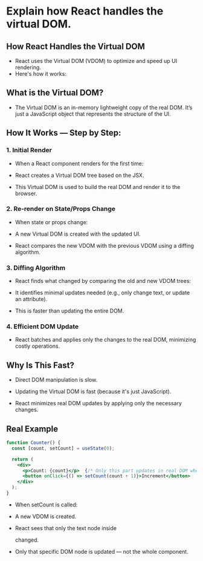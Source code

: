 # Explain how React handles the virtual DOM. 

## How React Handles the Virtual DOM
- React uses the Virtual DOM (VDOM) to optimize and speed up UI rendering. 
- Here's how it works:

## What is the Virtual DOM?
- The Virtual DOM is an in-memory lightweight copy of the real DOM. It’s just a JavaScript object that represents the structure of the UI.

## How It Works — Step by Step:
### 1. Initial Render
- When a React component renders for the first time:

- React creates a Virtual DOM tree based on the JSX.

- This Virtual DOM is used to build the real DOM and render it to the browser.

### 2. Re-render on State/Props Change
- When state or props change:

- A new Virtual DOM is created with the updated UI.

- React compares the new VDOM with the previous VDOM using a diffing algorithm.

### 3. Diffing Algorithm
- React finds what changed by comparing the old and new VDOM trees:

- It identifies minimal updates needed (e.g., only change text, or update an attribute).

- This is faster than updating the entire DOM.

### 4. Efficient DOM Update
- React batches and applies only the changes to the real DOM, minimizing costly operations.

## Why Is This Fast?
- Direct DOM manipulation is slow.

- Updating the Virtual DOM is fast (because it's just JavaScript).

- React minimizes real DOM updates by applying only the necessary changes.

## Real Example
```jsx
function Counter() {
  const [count, setCount] = useState(0);

  return (
    <div>
      <p>Count: {count}</p>  {/* Only this part updates in real DOM when count changes */}
      <button onClick={() => setCount(count + 1)}>Increment</button>
    </div>
  );
}
```
- When setCount is called:

- A new VDOM is created.

- React sees that only the text node inside <p> changed.

- Only that specific DOM node is updated — not the whole component.